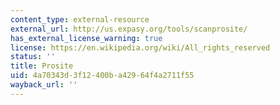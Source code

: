 ```yaml
---
content_type: external-resource
external_url: http://us.expasy.org/tools/scanprosite/
has_external_license_warning: true
license: https://en.wikipedia.org/wiki/All_rights_reserved
status: ''
title: Prosite
uid: 4a70343d-3f12-400b-a429-64f4a2711f55
wayback_url: ''
---
```

